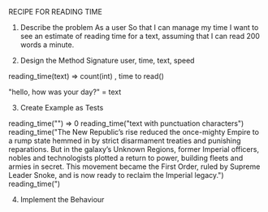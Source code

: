 RECIPE FOR READING TIME

1. Describe the problem
As a user
So that I can manage my time
I want to see an estimate of reading time for a text, assuming that I can read 200 words a minute.

2. Design the Method Signature
user, time, text, speed

reading_time(text) => count(int) , time to read()

"hello, how was your day?" = text

3. Create Example as Tests

reading_time("") => 0
reading_time("text with punctuation characters")
reading_time("The New Republic’s rise reduced the once-mighty Empire to a rump state hemmed in by strict disarmament treaties and punishing reparations.
    But in the galaxy’s Unknown Regions, former Imperial officers,
     nobles and technologists plotted a return to power, 
     building fleets and armies in secret. This movement became the First Order, 
     ruled by Supreme Leader Snoke, 
    and is now ready to reclaim the Imperial legacy.")
reading_time(")

4. Implement the Behaviour